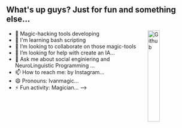 ## What's up guys? Just for fun and something else...
<img width="25%" align="right" alt="Github" src="![image](https://github.com/IvanMagic07/IvanMagic07/assets/80189892/7e913f3c-734b-4fcc-a9bd-a95c43900d12)" />


- 🔭 Magic-hacking tools developing
- 🌱 I'm learning bash scripting
- 👯 I’m looking to collaborate on those magic-tools
- 🤔 I’m looking for help with create an IA...
- 💬 Ask me about social enginiering and NeuroLinguistic Programming ...
- 📫 How to reach me: by Instagram...
- 😄 Pronouns: Ivanmagic...
- ⚡ Fun activity: Magician...
-->
